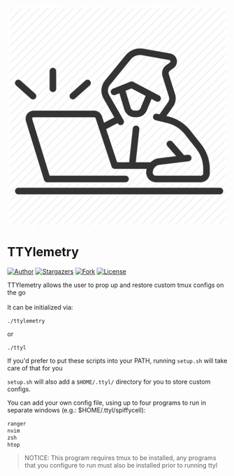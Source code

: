 ![ttyl-icon](./assets/ttyl.png)
# TTYlemetry
[![Author](https://img.shields.io/badge/author-spiffycell-red?style=flat-square)](https://github.com/spiffycell)
[![Stargazers](https://img.shields.io/github/stars/spiffycell/ttylemetry.svg?style=flat-square)](https://github.com/spiffycell/ttylemetry/stargazers)
[![Fork](https://img.shields.io/github/forks/spiffycell/ttylemetry.svg?style=flat-square)](https://github.com/spiffycell/ttylemetry/ork)
[![License](https://img.shields.io/github/license/spiffycell/ttylemetry.svg?style=flat-square)](https://github.com/spiffycell/ttylemetry/blob/main/LICENSE)

TTYlemetry allows the user to prop up and restore custom tmux configs on the go
<br><br>
It can be initialized via:
```
./ttylemetry
```
or
```
./ttyl
```

If you'd prefer to put these scripts into your PATH, running ```setup.sh``` will take care of that for you

```setup.sh``` will also add a ```$HOME/.ttyl/``` directory for you to store custom configs. 

You can add your own config file, using up to four programs to run in separate windows (e.g.: $HOME/.ttyl/spiffycell):
```
ranger
nvim
zsh
htop
```

> NOTICE: This program requires tmux to be installed, 
> any programs that you configure to run must also be
> installed prior to running ttyl
